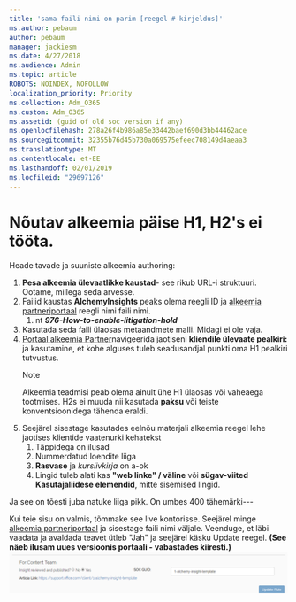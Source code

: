 ```yaml
---
title: 'sama faili nimi on parim [reegel #-kirjeldus]'
ms.author: pebaum
author: pebaum
manager: jackiesm
ms.date: 4/27/2018
ms.audience: Admin
ms.topic: article
ROBOTS: NOINDEX, NOFOLLOW
localization_priority: Priority
ms.collection: Adm_O365
ms.custom: Adm_O365
ms.assetid: (guid of old soc version if any)
ms.openlocfilehash: 278a26f4b986a85e33442baef690d3bb44462ace
ms.sourcegitcommit: 32355b76d45b730a069575efeec708149d4aeaa3
ms.translationtype: MT
ms.contentlocale: et-EE
ms.lasthandoff: 02/01/2019
ms.locfileid: "29697126"
---
```

# <a name="required-alchemy-header-h1-h2s-dont-work"></a>Nõutav alkeemia päise H1, H2's ei tööta.
Heade tavade ja suuniste alkeemia authoring:

1. **Pesa alkeemia ülevaatlikke kaustad**- see rikub URL-i struktuuri. Ootame, millega seda arvesse.
1. Failid kaustas **AlchemyInsights** peaks olema reegli ID ja [alkeemia partneriportaal](https://alchemyportal.azurewebsites.net) reegli nimi faili nimi.
    1. nt ***976-How-to-enable-litigation-hold***
1. Kasutada seda faili ülaosas metaandmete malli. Midagi ei ole vaja.
1. [Portaal alkeemia Partner](https://alchemyportal.azurewebsites.net)navigeerida jaotiseni **kliendile ülevaate pealkiri:** ja kasutamine, et kohe alguses tuleb seadusandjal punkti oma H1 pealkiri tutvustus. 
    > [!NOTE]
    > Alkeemia teadmisi peab olema ainult ühe H1 ülaosas või vaheaega tootmises. H2s ei muuda nii kasutada **paksu** või teiste konventsioonidega tähenda eraldi.
1. Seejärel sisestage kasutades eelnõu materjali alkeemia reegel lehe jaotises klientide vaatenurki kehatekst
    1. Täppidega on ilusad
    1. Nummerdatud loendite liiga
    1. **Rasvase** ja *kursiivkirja* on a-ok
    1. Lingid tuleb alati kas **"web linke" / väline** või **sügav-viited Kasutajaliidese elemendid**, mitte sisemised lingid.

Ja see on tõesti juba natuke liiga pikk. On umbes 400 tähemärki---

Kui teie sisu on valmis, tõmmake see live kontorisse. Seejärel minge [alkeemia partneriportaal](https://alchemyportal.azurewebsites.net) ja sisestage faili nimi väljale. Veenduge, et läbi vaadata ja avaldada teavet ütleb "Jah" ja seejärel käsku Update reegel. **(See näeb ilusam uues versioonis portaali - vabastades kiiresti.)** 
 ![URL-i väljale](media/for-content-team.PNG)

